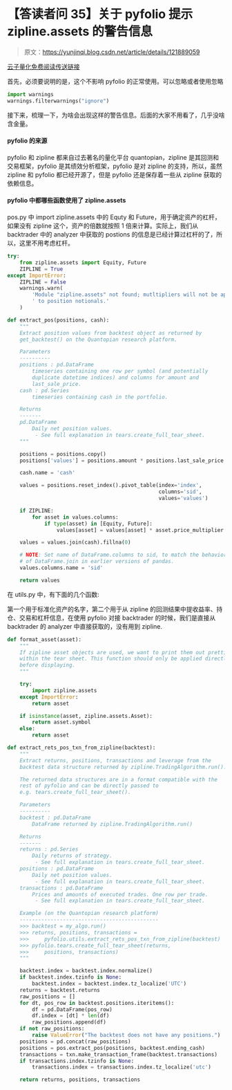 # 【答读者问 35】关于 pyfolio 提示 zipline.assets 的警告信息

> 原文：<https://yunjinqi.blog.csdn.net/article/details/121889059>

[云子量化免费阅读传送链接](https://www.yunjinqi.top/article/63)

首先，必须要说明的是，这个不影响 pyfolio 的正常使用。可以忽略或者使用忽略

```py
import warnings
warnings.filterwarnings("ignore") 
```

接下来，梳理一下，为啥会出现这样的警告信息。后面的大家不用看了，几乎没啥含金量。

#### pyfolio 的来源

pyfolio 和 zipline 都来自过去著名的量化平台 quantopian，zipline 是其回测和交易框架，pyfolio 是其绩效分析框架，pyfolio 是对 zipline 的支持，所以，虽然 zipline 和 pyfolio 都已经开源了，但是 pyfolio 还是保存着一些从 zipline 获取的依赖信息。

#### pyfolio 中都哪些函数使用了 zipline.assets

pos.py 中 import zipline.assets 中的 Equty 和 Future，用于确定资产的杠杆，如果没有 zipline 这个，资产的倍数就按照 1 倍来计算。实际上，我们从 backtrader 中的 analyzer 中获取的 postions 的信息是已经计算过杠杆的了，所以，这里不用考虑杠杆。

```py
try:
    from zipline.assets import Equity, Future
    ZIPLINE = True
except ImportError:
    ZIPLINE = False
    warnings.warn(
        'Module "zipline.assets" not found; mutltipliers will not be applied' +
        ' to position notionals.'
    )

def extract_pos(positions, cash):
    """
    Extract position values from backtest object as returned by
    get_backtest() on the Quantopian research platform.

    Parameters
    ----------
    positions : pd.DataFrame
        timeseries containing one row per symbol (and potentially
        duplicate datetime indices) and columns for amount and
        last_sale_price.
    cash : pd.Series
        timeseries containing cash in the portfolio.

    Returns
    -------
    pd.DataFrame
        Daily net position values.
         - See full explanation in tears.create_full_tear_sheet.
    """

    positions = positions.copy()
    positions['values'] = positions.amount * positions.last_sale_price

    cash.name = 'cash'

    values = positions.reset_index().pivot_table(index='index',
                                                 columns='sid',
                                                 values='values')

    if ZIPLINE:
        for asset in values.columns:
            if type(asset) in [Equity, Future]:
                values[asset] = values[asset] * asset.price_multiplier

    values = values.join(cash).fillna(0)

    # NOTE: Set name of DataFrame.columns to sid, to match the behavior
    # of DataFrame.join in earlier versions of pandas.
    values.columns.name = 'sid'

    return values 
```

在 utils.py 中，有下面的几个函数:

第一个用于标准化资产的名字，第二个用于从 zipline 的回测结果中提收益率、持仓、交易和杠杆信息，在使用 pyfolio 对接 backtrader 的时候，我们是直接从 backtrader 的 analyzer 中直接获取的，没有用到 zipline.

```py
def format_asset(asset):
    """
    If zipline asset objects are used, we want to print them out prettily
    within the tear sheet. This function should only be applied directly
    before displaying.
    """

    try:
        import zipline.assets
    except ImportError:
        return asset

    if isinstance(asset, zipline.assets.Asset):
        return asset.symbol
    else:
        return asset

def extract_rets_pos_txn_from_zipline(backtest):
    """
    Extract returns, positions, transactions and leverage from the
    backtest data structure returned by zipline.TradingAlgorithm.run().

    The returned data structures are in a format compatible with the
    rest of pyfolio and can be directly passed to
    e.g. tears.create_full_tear_sheet().

    Parameters
    ----------
    backtest : pd.DataFrame
        DataFrame returned by zipline.TradingAlgorithm.run()

    Returns
    -------
    returns : pd.Series
        Daily returns of strategy.
         - See full explanation in tears.create_full_tear_sheet.
    positions : pd.DataFrame
        Daily net position values.
         - See full explanation in tears.create_full_tear_sheet.
    transactions : pd.DataFrame
        Prices and amounts of executed trades. One row per trade.
         - See full explanation in tears.create_full_tear_sheet.

    Example (on the Quantopian research platform)
    ---------------------------------------------
    >>> backtest = my_algo.run()
    >>> returns, positions, transactions =
    >>>     pyfolio.utils.extract_rets_pos_txn_from_zipline(backtest)
    >>> pyfolio.tears.create_full_tear_sheet(returns,
    >>>     positions, transactions)
    """

    backtest.index = backtest.index.normalize()
    if backtest.index.tzinfo is None:
        backtest.index = backtest.index.tz_localize('UTC')
    returns = backtest.returns
    raw_positions = []
    for dt, pos_row in backtest.positions.iteritems():
        df = pd.DataFrame(pos_row)
        df.index = [dt] * len(df)
        raw_positions.append(df)
    if not raw_positions:
        raise ValueError("The backtest does not have any positions.")
    positions = pd.concat(raw_positions)
    positions = pos.extract_pos(positions, backtest.ending_cash)
    transactions = txn.make_transaction_frame(backtest.transactions)
    if transactions.index.tzinfo is None:
        transactions.index = transactions.index.tz_localize('utc')

    return returns, positions, transactions 
```